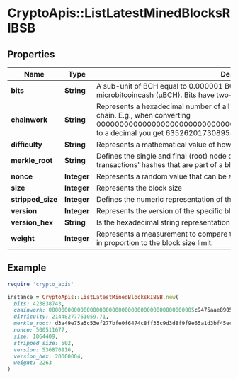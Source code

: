 # CryptoApis::ListLatestMinedBlocksRIBSB

## Properties

| Name | Type | Description | Notes |
| ---- | ---- | ----------- | ----- |
| **bits** | **String** | A sub-unit of BCH equal to 0.000001 BCH, or 100 Satoshi, and is the same as microbitcoincash (μBCH). Bits have two-decimal precision. |  |
| **chainwork** | **String** | Represents a hexadecimal number of all the hashes necessary to produce the current chain. E.g., when converting 0000000000000000000000000000000000000000000086859f7a841475b236fd to a decimal you get 635262017308958427068157 hashes, or 635262 exahashes. |  |
| **difficulty** | **String** | Represents a mathematical value of how hard it is to find a valid hash for this block. | [optional] |
| **merkle_root** | **String** | Defines the single and final (root) node of a Merkle tree. It is the combined hash of all transactions&#39; hashes that are part of a blockchain block. |  |
| **nonce** | **Integer** | Represents a random value that can be adjusted to satisfy the proof of work | [optional] |
| **size** | **Integer** | Represents the block size | [optional] |
| **stripped_size** | **Integer** | Defines the numeric representation of the block size excluding the witness data. |  |
| **version** | **Integer** | Represents the version of the specific block on the blockchain. |  |
| **version_hex** | **String** | Is the hexadecimal string representation of the block&#39;s version. |  |
| **weight** | **Integer** | Represents a measurement to compare the size of different transactions to each other in proportion to the block size limit. |  |

## Example

```ruby
require 'crypto_apis'

instance = CryptoApis::ListLatestMinedBlocksRIBSB.new(
  bits: 423838743,
  chainwork: 0000000000000000000000000000000000000000000005c9475aae89058a50a6,
  difficulty: 21448277761059.71,
  merkle_root: d3a49e75a5c53ef277bfe0f6474c8ff35c9d3d8f9f9e65a1d3bf45ecff601c82,
  nonce: 500511677,
  size: 1864409,
  stripped_size: 502,
  version: 536870916,
  version_hex: 20000004,
  weight: 2263
)
```

